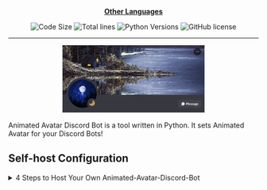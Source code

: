 <div align="center">

[**Other Languages**](.github/README/)

![Code Size](https://img.shields.io/github/languages/code-size/robonamari/Animated-Avatar-Discord-Bot?style=flat)
![Total lines](https://tokei.rs/b1/github/robonamari/Animated-Avatar-Discord-Bot?style=flat)
![Python Versions](https://img.shields.io/badge/python-%5E3.9-blue)
![GitHub license](https://img.shields.io/github/license/robonamari/Animated-Avatar-Discord-Bot)

---

![banner](/.github/banner.gif)

</div>

Animated Avatar Discord Bot is a tool written in Python. It sets Animated Avatar for your Discord Bots!

## Self-host Configuration

<details>
<summary>4 Steps to Host Your Own Animated-Avatar-Discord-Bot</summary>

### 1. Clone the Repository

```bash
git clone https://github.com/robonamari/Animated-Avatar-Discord-Bot
```

### 2. Install Python and Dependencies

Install Python, then install the required Python dependencies:

```bash
pip install -r requirements.txt
```

### 3. Configure the Script

1. Rename **.env.example** to **.env**.
2. The full descriptions of the environment variables are written inside the `.env` file, and you need to fill them out accordingly.

### 4. Run the Script

```bash
python main.py
```

### Done!

Your script should be fully configured and ready to run!

</details>
